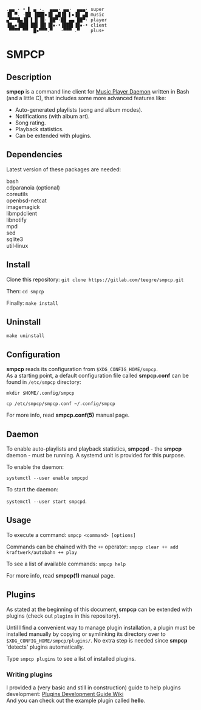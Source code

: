 ```
.▄▄ · • ▌ ▄ ·.  ▄▄▄· ▄▄·  ▄▄▄· super
▐█ ▀. ·██ ▐███▪▐█ ▄█▐█ ▌▪▐█ ▄█ music
▄▀▀▀█▄▐█ ▌▐▌▐█· ██▀·██ ▄▄ ██▀· player
▐█▄▪▐███ ██▌▐█▌▐█▪·•▐███▌▐█▪·• client
 ▀▀▀▀ ▀▀  █▪▀▀▀.▀   ·▀▀▀ .▀    plus+
```

# SMPCP

## Description

**smpcp** is a command line client for [Music Player Daemon](https://www.musicpd.org) written in Bash (and a little C), that includes some more advanced features like:

*  Auto-generated playlists (song and album modes).
*  Notifications (with album art).
*  Song rating.
*  Playback statistics.
*  Can be extended with plugins.

## Dependencies

Latest version of these packages are needed:

bash  
cdparanoia (optional)  
coreutils  
openbsd-netcat  
imagemagick  
libmpdclient  
libnotify  
mpd  
sed  
sqlite3  
util-linux

## Install

Clone this repository: `git clone https://gitlab.com/teegre/smpcp.git`

Then: `cd smpcp`

Finally: `make install`

## Uninstall

`make uninstall`

## Configuration

**smpcp** reads its configuration from `$XDG_CONFIG_HOME/smpcp`.  
As a starting point, a default configuration file called **smpcp.conf** can be found in `/etc/smpcp` directory:

`mkdir $HOME/.config/smpcp`

`cp /etc/smpcp/smpcp.conf ~/.config/smpcp`

For more info, read **smpcp.conf(5)** manual page.

## Daemon

To enable auto-playlists and playback statistics, **smpcpd** - the **smpcp** daemon - must be running. A systemd unit is provided for this purpose.

To enable the daemon:

`systemctl --user enable smpcpd`

To start the daemon:

`systemctl --user start smpcpd`.

## Usage

To execute a command: `smpcp <command> [options]`

Commands can be chained with the `++` operator: `smpcp clear ++ add kraftwerk/autobahn ++ play`

To see a list of available commands: `smpcp help`

For more info, read **smpcp(1)** manual page.

## Plugins

As stated at the beginning of this document, **smpcp** can be extended with plugins (check out `plugins` in this repository).

Until I find a convenient way to manage plugin installation, a plugin must be installed manually by copying or symlinking its directory over to `$XDG_CONFIG_HOME/smpcp/plugins/`.
No extra step is needed since **smpcp** 'detects' plugins automatically.

Type `smpcp plugins` to see a list of installed plugins.

### Writing plugins

I provided a (very basic and still in construction) guide to help plugins development: [Plugins Development Guide Wiki](https://gitlab.com/teegre/smpcp/-/wikis/Plugin-Development-Guide)  
And you can check out the example plugin called **hello**.

